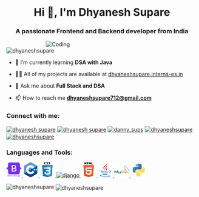 
<h1 align="center">Hi 👋, I'm Dhyanesh Supare</h1>
<h3 align="center">A passionate Frontend and Backend developer from India</h3>
<img align = "right" alt = "Coding" width = "400" src = "https://tse2.mm.bing.net/th?id=OIP.LvNp_-MBZql0m_nU_CQwuwHaHa&pid=Api&P=0&h=180">

<p align="left"> <img src="https://komarev.com/ghpvc/?username=dhyaneshsupare&label=Profile%20views&color=0e75b6&style=flat" alt="dhyaneshsupare" /> </p>

- 🌱 I’m currently learning **DSA with Java**

- 👨‍💻 All of my projects are available at [dhyaneshsupare.interns-es.in](dhyaneshsupare.interns-es.in)

- 💬 Ask me about **Full Stack and DSA**

- 📫 How to reach me **dhyaneshsupare712@gmail.com**

<h3 align="left">Connect with me:</h3>
<p align="left">
<a href="https://linkedin.com/in/dhyanesh supare" target="blank"><img align="center" src="https://raw.githubusercontent.com/rahuldkjain/github-profile-readme-generator/master/src/images/icons/Social/linked-in-alt.svg" alt="dhyanesh supare" height="30" width="40" /></a>
<a href="https://fb.com/dhyanesh supare" target="blank"><img align="center" src="https://raw.githubusercontent.com/rahuldkjain/github-profile-readme-generator/master/src/images/icons/Social/facebook.svg" alt="dhyanesh supare" height="30" width="40" /></a>
<a href="https://instagram.com/danny_sups" target="blank"><img align="center" src="https://raw.githubusercontent.com/rahuldkjain/github-profile-readme-generator/master/src/images/icons/Social/instagram.svg" alt="danny_sups" height="30" width="40" /></a>
<a href="https://www.codechef.com/users/dhyaneshsupare" target="blank"><img align="center" src="https://cdn.jsdelivr.net/npm/simple-icons@3.1.0/icons/codechef.svg" alt="dhyaneshsupare" height="30" width="40" /></a>
<a href="https://www.leetcode.com/dhyaneshsupare" target="blank"><img align="center" src="https://raw.githubusercontent.com/rahuldkjain/github-profile-readme-generator/master/src/images/icons/Social/leet-code.svg" alt="dhyaneshsupare" height="30" width="40" /></a>
</p>

<h3 align="left">Languages and Tools:</h3>
<p align="left"> <a href="https://getbootstrap.com" target="_blank" rel="noreferrer"> <img src="https://raw.githubusercontent.com/devicons/devicon/master/icons/bootstrap/bootstrap-plain-wordmark.svg" alt="bootstrap" width="40" height="40"/> </a> <a href="https://www.w3schools.com/cpp/" target="_blank" rel="noreferrer"> <img src="https://raw.githubusercontent.com/devicons/devicon/master/icons/cplusplus/cplusplus-original.svg" alt="cplusplus" width="40" height="40"/> </a> <a href="https://www.w3schools.com/css/" target="_blank" rel="noreferrer"> <img src="https://raw.githubusercontent.com/devicons/devicon/master/icons/css3/css3-original-wordmark.svg" alt="css3" width="40" height="40"/> </a> <a href="https://www.djangoproject.com/" target="_blank" rel="noreferrer"> <img src="https://cdn.worldvectorlogo.com/logos/django.svg" alt="django" width="40" height="40"/> </a> <a href="https://www.w3.org/html/" target="_blank" rel="noreferrer"> <img src="https://raw.githubusercontent.com/devicons/devicon/master/icons/html5/html5-original-wordmark.svg" alt="html5" width="40" height="40"/> </a> <a href="https://www.java.com" target="_blank" rel="noreferrer"> <img src="https://raw.githubusercontent.com/devicons/devicon/master/icons/java/java-original.svg" alt="java" width="40" height="40"/> </a> <a href="https://www.mysql.com/" target="_blank" rel="noreferrer"> <img src="https://raw.githubusercontent.com/devicons/devicon/master/icons/mysql/mysql-original-wordmark.svg" alt="mysql" width="40" height="40"/> </a> <a href="https://www.python.org" target="_blank" rel="noreferrer"> <img src="https://raw.githubusercontent.com/devicons/devicon/master/icons/python/python-original.svg" alt="python" width="40" height="40"/> </a> </p>

<p><img align="left" src="https://github-readme-stats.vercel.app/api/top-langs?username=dhyaneshsupare&show_icons=true&locale=en&layout=compact" alt="dhyaneshsupare" /></p>

<p>&nbsp;<img align="center" src="https://github-readme-stats.vercel.app/api?username=dhyaneshsupare&show_icons=true&locale=en" alt="dhyaneshsupare" /></p>
